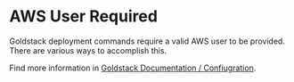 # AWS User Required

Goldstack deployment commands require a valid AWS user to be provided. There are various ways to accomplish this.

Find more information in [Goldstack Documentation / Confiugration](https://docs.goldstack.party/docs/goldstack/configuration#aws-configuration).

